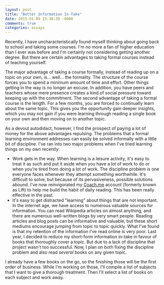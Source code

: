 ```yaml
---
layout: post
title: "Better Information In-Take"
date: 2015-01-09 15:38:39 -0800
comments: true
categories: essays
---
```


Recently, I have uncharacteristically found myself thinking about going back to school and taking some courses. I'm no more a fan of higher education than I ever was before and I'm certainly not considering getting another degree. But there are certain advantages to taking formal courses instead of teaching yourself. 

<!-- More -->

The major advantage of taking a course formally, instead of reading up on a topic on your own, is... well... the formality. The structure of the course forces you to spend a minimum amount of time and effort. Other things getting in the way is no longer an excuse. In addition, you have peers and teachers whose mere presence creates a kind of social pressure toward keeping up with the commitment. The second advantage of taking a formal course is the length. For a few months, you are forced to continually learn about the same topic. This gives you the opportunity gain deeper insights, which you may not gain if you were learning through reading a single book on your own and then moving on to another topic. 

As a devout autodidact, however, I find the prospect of paying a lot of money for the above advantages repulsing. The problems that a formal learning environment addresses can easily be solved informally with a little bit of discipline. I've ran into two major problems when I've tried learning things on my own recently: 

- Work gets in the way. When learning is a leisure activity, it's easy to treat it as such and put it aside when you have a lot of work to do or when you're tired from doing a lot of work. The discipline problem is one everyone faces whenever they attempt something worthwhile. It's difficult to solve, but because of its pervasiveness, possible solutions abound. I've now reinvigorated my [Coach.me](https://www.coach.me) account (formerly known as Lift) to help me build the habit of daily reading. This has been really effective in the past.
- It's easy to get distracted "learning" about things that are not important. In the internet age, we have access to numerous valuable sources for information. You can read Wikipedia articles on almost anything, and there are numerous well-written blogs by very smart people. Reading articles and blog posts can be informative and valuable, but these short mediums encourage jumping from topic to topic quickly. What I've found is that my retention of the information I've read online is very poor. Last year, I decided to reduce my short-form information in-take in favour of books that thoroughly cover a topic. But due to a lack of discipline that project wasn't too successful. Now, I plan on both fixing the discipline problem and also read *several* books on any given topic.

I already have a few books on the go, so the finishing those will be the first order of business. While I'm working on those, I'll compile a list of subjects that I want to give a thorough treatment. Then I'll select a list of books on each subject and work away. 